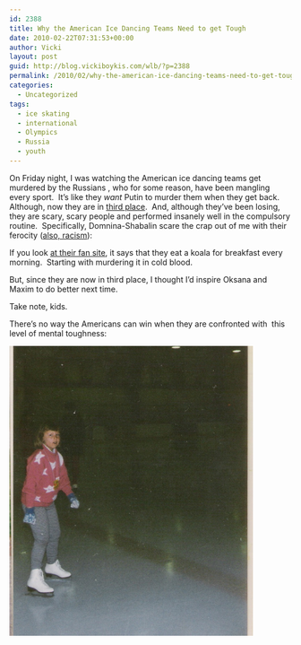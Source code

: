 ```yaml
---
id: 2388
title: Why the American Ice Dancing Teams Need to get Tough
date: 2010-02-22T07:31:53+00:00
author: Vicki
layout: post
guid: http://blog.vickiboykis.com/wlb/?p=2388
permalink: /2010/02/why-the-american-ice-dancing-teams-need-to-get-tough/
categories:
  - Uncategorized
tags:
  - ice skating
  - international
  - Olympics
  - Russia
  - youth
---
```

<p style="text-align: left;">
  On Friday night, I was watching the American ice dancing teams get murdered by the Russians , who for some reason, have been mangling  every sport.  It&#8217;s like they <em>want </em>Putin to murder them when they get back.  Although, now they are in <a href="http://www.vancouver2010.com/olympic-figure-skating/schedule-and-results/ice-dance---original-dance_fsx030201Hb.html">third place</a>.  And, although they&#8217;ve been losing, they are scary, scary people and performed insanely well in the compulsory routine.  Specifically, Domnina-Shabalin scare the crap out of me with their ferocity (<a href="http://www.ctvolympics.ca/figure-skating/news/newsid=49216.html">also, racism</a>):
</p>



<p style="text-align: left;">
  If you look <a href="http://domnina-shabalin.ru/">at their fan site</a>, it says that they eat a koala for breakfast every morning.  Starting with murdering it in cold blood.
</p>

<p style="text-align: left;">
  But, since they are now in third place, I thought I&#8217;d inspire Oksana and Maxim to do better next time.
</p>

<p style="text-align: left;">
  Take note, kids.
</p>

<p style="text-align: left;">
  There&#8217;s no way the Americans can win when they are confronted with  this level of mental toughness:
</p>

<p style="text-align: left;">
  <a href="https://raw.githubusercontent.com/veekaybee/wlb/gh-pages/assets/images/2010/02/scan0007.jpg"><img class="aligncenter size-full wp-image-2390" title="scan0007" src="https://raw.githubusercontent.com/veekaybee/wlb/gh-pages/assets/images/2010/02/scan0007.jpg" alt="" width="435" height="517" /></a>
</p>